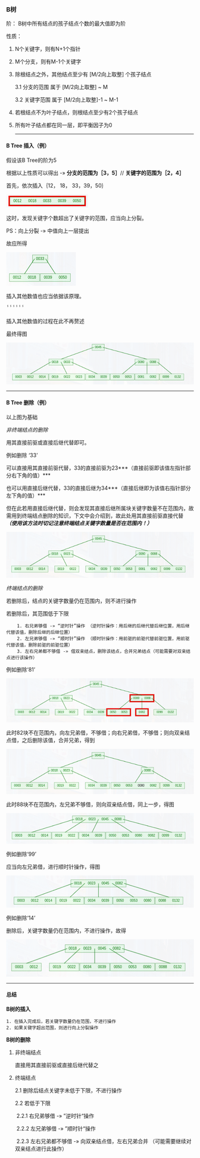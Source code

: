 ### B树

阶： B树中所有结点的孩子结点个数的最大值即为阶

性质：

1. N个关键字，则有N+1个指针

2. M个分支，则有M-1个关键字

3. 除根结点之外，其他结点至少有 [M/2向上取整] 个孩子结点

   3.1 分支的范围 属于 [M/2向上取整] ~ M

   3.2 关键字范围 属于 [M/2向上取整]-1 ~ M-1

4. 若根结点不为叶子结点，则根结点至少有2个孩子结点

5. 所有叶子结点都在同一层，即平衡因子为0

   ------

#### B Tree 插入（例）

假设该B Tree的阶为5

根据以上性质可以得出 -» **分支的范围为［3，5］**// **关键字的范围为［2，4］**

首先，依次插入｛12， 18， 33，39，50｝

![image-20210920211840521](Btree.pic/image-20210920211840521.png)

这时，发现关键字个数超出了关键字的范围，应当向上分裂。

PS：向上分裂 -» 中值向上一层提出

故应所得

![image-20210920212111281](Btree.pic/image-20210920212111281.png)

插入其他数值也应当依据该原理。

ⸯⸯⸯⸯⸯⸯ

插入其他数值的过程在此不再赘述

最终得图

![image-20210920212351593](Btree.pic/image-20210920212351593.png)

------

#### B Tree 删除（例）

以上图为基础

*非终端结点的删除*

用其直接前驱或直接后继代替即可。

例如删除 ‘33’

​		可以直接用其直接前驱代替，33的直接前驱为23***（直接前驱即该值左指针部分右下角的值）***

​		也可以用直接后继代替，33的直接后继为34***（直接后继即为该值右指针部分左下角的值）*** 

​		但在此若用直接后继代替，则会发现其直接后继所属块关键字数量不在范围内，故需用到终端结点删除的知识，下文中会介绍到，故此处用其直接前驱直接代替 ***（使用该方法时切记注意终端结点关键字数量是否在范围内！）***

![image-20210920213023023](Btree.pic/image-20210920213023023.png)



*终端结点的删除*

若删除后，结点的关键字数量仍在范围内，则不进行操作

若删除后，其范围低于下限

		1. 右兄弟够借 -» “逆时针”操作 （逆时针操作：用后继的后继代替后继位置，用后继代替该值，删除后继的后继位置）
  		2. 左兄弟够借 -» “顺时针”操作 （顺时针操作：用前驱的前驱代替前驱位置，用前驱代替该值，删除前驱的前驱位置）
  		3. 左右兄弟都不够借 -» 借双亲结点，删除该结点，合并兄弟结点（可能需要对双亲结点进行该操作）

例如删除‘81’

![image-20210920213841391](Btree.pic/image-20210920213841391.png)

此时82块不在范围内，向左兄弟借，不够借；向右兄弟借，不够借；则向双亲结点借，之后删除该值，合并兄弟，得到

![image-20210920214130145](Btree.pic/image-20210920214130145.png)

此时88块不在范围内，左兄弟不够借，则向双亲结点借，同上一步，得图

![image-20210920214227995](Btree.pic/image-20210920214227995.png)

例如删除‘99’

应当向左兄弟借，进行顺时针操作，得图

![image-20210920214338247](Btree.pic/image-20210920214338247.png)

例如删除‘14’

删除后，关键字数量仍在范围内，不进行操作，故得

![image-20210920214522577](Btree.pic/image-20210920214522577.png)

------

#### 总结

**B树的插入**

 	1. 在插入完成后，若关键字数量仍在范围，不进行操作
 	2. 如果关键字超出范围，则进行向上分裂操作

**B树的删除**

 1. 非终端结点

    直接用其直接前驱或直接后继代替之

 2. 终端结点

    2.1 删除后结点关键字未低于下限，不进行操作

    2.2 若低于下限

    ​	2.2.1 右兄弟够借 -» ”逆时针“操作

    ​	2.2.2 左兄弟够借 -» ”顺时针“操作

    ​	2.2.3 左右兄弟都不够借 -» 向双亲结点借，左右兄弟合并 （可能需要继续对双亲结点进行此操作）

    

